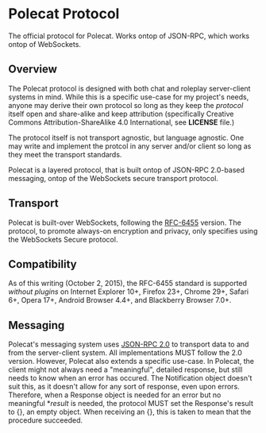 # Polecat Protocol
The official protocol for Polecat. Works ontop of JSON-RPC, which works ontop of WebSockets.

## Overview
The Polecat protocol is designed with both chat and roleplay server-client systems in mind. While this is a specific use-case for my project's needs, anyone may derive their own protocol so long as they keep the *protocol* itself open and share-alike and keep attribution (specifically Creative Commons Attribution-ShareAlike 4.0 International, see **LICENSE** file.)

The protocol itself is not transport agnostic, but language agnostic. One may write and implement the protcol in any server and/or client so long as they meet the transport standards.

Polecat is a layered protocol, that is built ontop of JSON-RPC 2.0-based messaging, ontop of the WebSockets secure transport protocol.

## Transport
Polecat is built-over WebSockets, following the [RFC-6455](https://tools.ietf.org/html/rfc6455) version. The protocol, to promote always-on encryption and privacy, only specifies using the WebSockets Secure protocol.

## Compatibility
As of this writing (October 2, 2015), the RFC-6455 standard is supported *without plugins* on Internet Explorer 10+, Firefox 23+, Chrome 29+, Safari 6+, Opera 17+, Android Browser 4.4+, and Blackberry Browser 7.0+.

## Messaging
Polecat's messaging system uses [JSON-RPC 2.0](http://www.jsonrpc.org/specification) to transport data to and from the server-client system. All implementations MUST follow the 2.0 version. However, Polecat also extends a specific use-case.
In Polecat, the client might not always need a "meaningful", detailed response, but still needs to know when an error has occured. The Notification object doesn't suit this, as it doesn't allow for any sort of response, even upon errors. Therefore, when a Response object is needed for an error but no meaningful **result* is needed, the protocol MUST set the Response's result to {}, an empty object. When receiving an {}, this is taken to mean that the procedure succeeded.